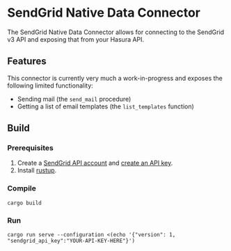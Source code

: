 # SendGrid Native Data Connector
The SendGrid Native Data Connector allows for connecting to the SendGrid v3 API and exposing that from your Hasura API.

## Features
This connector is currently very much a work-in-progress and exposes the following limited functionality:
* Sending mail (the `send_mail` procedure)
* Getting a list of email templates (the `list_templates` function)

## Build

### Prerequisites
1. Create a [SendGrid API account](https://signup.sendgrid.com/) and [create an API key](https://app.sendgrid.com/settings/api_keys).
2. Install [rustup](https://www.rust-lang.org/tools/install).

### Compile
```
cargo build
```

### Run
```
cargo run serve --configuration <(echo '{"version": 1, "sendgrid_api_key":"YOUR-API-KEY-HERE"}')
```
